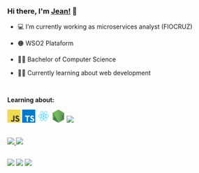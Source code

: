 ### Hi there, I'm [Jean!](https://jpvolponi.github.io)  👋


- 💻 I’m currently working as microservices analyst (FIOCRUZ)

- 🟠 WSO2 Plataform

- 👨‍🎓 Bachelor of Computer Science 

- 👨‍💻 Currently learning about web development


<br />

**Learning about:**  

<code><img height="30" src="https://raw.githubusercontent.com/github/explore/80688e429a7d4ef2fca1e82350fe8e3517d3494d/topics/javascript/javascript.png"></code>
<code><img height="30" src="https://raw.githubusercontent.com/github/explore/80688e429a7d4ef2fca1e82350fe8e3517d3494d/topics/typescript/typescript.png"></code>
<code><img height="30" src="https://raw.githubusercontent.com/github/explore/80688e429a7d4ef2fca1e82350fe8e3517d3494d/topics/react/react.png"></code>
<code><img height="30" src="https://raw.githubusercontent.com/github/explore/80688e429a7d4ef2fca1e82350fe8e3517d3494d/topics/nodejs/nodejs.png"></code>
<code><img height="30" src="https://raw.githubusercontent.com/jmnote/z-icons/master/svg/go.svg"></code>

<br />

<div>
  <a href="https://github.com/jpvolponi">
  <img height="180em" src="https://github-readme-stats.vercel.app/api?username=jpvolponi&show_icons=true&theme=tokyonight&include_all_commits=true&count_private=true"/>
  <img height="180em" src="https://github-readme-stats.vercel.app/api/top-langs/?username=jpvolponi&layout=compact&langs_count=7&theme=tokyonight"/>
</div>

</div>
  
  ##
 
<div> 

 <a href="https://discord.com/channels/volponi#4090" target="_blank"><img src="https://img.shields.io/badge/Discord-7289DA?style=for-the-badge&logo=discord&logoColor=white" target="_blank"></a> 
  <a href = "mailto:pierre.volponi@gmail.com"><img src="https://img.shields.io/badge/-Gmail-%23333?style=for-the-badge&logo=gmail&logoColor=white" target="_blank"></a>
  <a href="https://www.linkedin.com/in/jean-valponi/" target="_blank"><img src="https://img.shields.io/badge/-LinkedIn-%230077B5?style=for-the-badge&logo=linkedin&logoColor=white" target="_blank"></a> 
  


